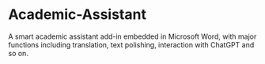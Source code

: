# Academic-Assistant
A smart academic assistant add-in embedded in Microsoft Word, with major functions including translation, text polishing, interaction with ChatGPT and so on.
